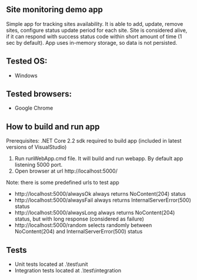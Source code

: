 ## Site monitoring demo app

Simple app for tracking sites availability. It is able to add, update, remove sites, configure status update period for each site. Site is considered alive, if it can respond with success status code within short amount of time (1 sec by default). App uses in-memory storage, so data is not persisted.

## Tested OS:
- Windows

## Tested browsers:
- Google Chrome

## How to build and run app
Prerequisites: .NET Core 2.2 sdk required to build app (included in latest versions of VisualStudio)

1) Run runWebApp.cmd file. It will build and run webapp. By default app listening 5000 port.
2) Open browser at url http://localhost:5000/

Note: there is some predefined urls to test app
- http://localhost:5000/alwaysOk always returns NoContent(204) status
- http://localhost:5000/alwaysFail always returns InternalServerError(500) status
- http://localhost:5000/alwaysLong always returns NoContent(204) status, but with long response (considered as failure)
- http://localhost:5000/random selects randomly between NoContent(204) and InternalServerError(500) status

## Tests
- Unit tests located at .\test\unit
- Integration tests located at .\test\integration
